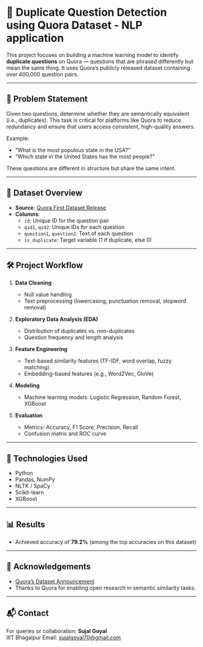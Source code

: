 # 🤖 Duplicate Question Detection using Quora Dataset - NLP application

This project focuses on building a machine learning model to identify **duplicate questions** on Quora — questions that are phrased differently but mean the same thing. It uses Quora’s publicly released dataset containing over 400,000 question pairs.

---

## 📌 Problem Statement

Given two questions, determine whether they are semantically equivalent (i.e., duplicates). This task is critical for platforms like Quora to reduce redundancy and ensure that users access consistent, high-quality answers.

Example:
- “What is the most populous state in the USA?”
- “Which state in the United States has the most people?”

These questions are different in structure but share the same intent.

---

## 📁 Dataset Overview

- **Source**: [Quora First Dataset Release](https://data.quora.com/First-Quora-Dataset-Release-Question-Pairs)
- **Columns**:
  - `id`: Unique ID for the question pair
  - `qid1`, `qid2`: Unique IDs for each question
  - `question1`, `question2`: Text of each question
  - `is_duplicate`: Target variable (1 if duplicate, else 0)

---

## 🛠️ Project Workflow

1. **Data Cleaning**
   - Null value handling
   - Text preprocessing (lowercasing, punctuation removal, stopword removal)

2. **Exploratory Data Analysis (EDA)**
   - Distribution of duplicates vs. non-duplicates
   - Question frequency and length analysis

3. **Feature Engineering**
   - Text-based similarity features (TF-IDF, word overlap, fuzzy matching)
   - Embedding-based features (e.g., Word2Vec, GloVe)

4. **Modeling**
   - Machine learning models: Logistic Regression, Random Forest, XGBoost

5. **Evaluation**
   - Metrics: Accuracy, F1 Score, Precision, Recall
   - Confusion matrix and ROC curve

---

## 🧠 Technologies Used

- Python
- Pandas, NumPy
- NLTK / SpaCy
- Scikit-learn
- XGBoost

---

## 📊 Results

- Achieved accuracy of **79.2%** (among the top accuracies on this dataset)

---


## 🙏 Acknowledgements

- [Quora’s Dataset Announcement](https://data.quora.com/First-Quora-Dataset-Release-Question-Pairs)
- Thanks to Quora for enabling open research in semantic similarity tasks.

---

## 📬 Contact

For queries or collaboration:
**Sujal Goyal**  
IIIT Bhagalpur 
Email: sujalgoyal70@gmail.com  

